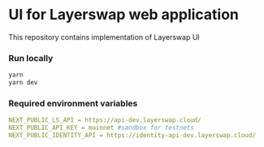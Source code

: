 
<br />
<div align="left">
  <h1 align="left">UI for Layerswap web application</h1>
</div>
 
This repository contains implementation of Layerswap UI

 

### Run locally


  ```sh
  yarn
  yarn dev 
  ```

 
### Required environment variables

  ```yaml
  NEXT_PUBLIC_LS_API = https://api-dev.layerswap.cloud/
  NEXT_PUBLIC_API_KEY = mainnet #sandbox for testnets
  NEXT_PUBLIC_IDENTITY_API = https://identity-api-dev.layerswap.cloud/
  ```


